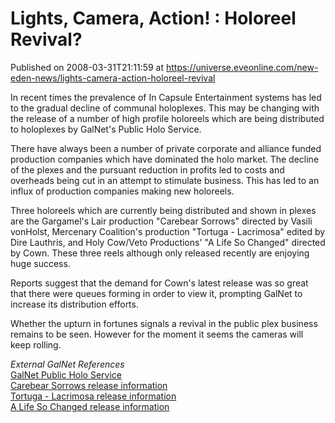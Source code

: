 # Lights, Camera, Action! : Holoreel Revival?
Published on 2008-03-31T21:11:59 at https://universe.eveonline.com/new-eden-news/lights-camera-action-holoreel-revival

In recent times the prevalence of In Capsule Entertainment systems has led to the gradual decline of communal holoplexes. This may be changing with the release of a number of high profile holoreels which are being distributed to holoplexes by GalNet's Public Holo Service. 

There have always been a number of private corporate and alliance funded production companies which have dominated the holo market. The decline of the plexes and the pursuant reduction in profits led to costs and overheads being cut in an attempt to stimulate business. This has led to an influx of production companies making new holoreels. 

Three holoreels which are currently being distributed and shown in plexes are the Gargamel's Lair production "Carebear Sorrows" directed by Vasili vonHolst, Mercenary Coalition's production "Tortuga - Lacrimosa" edited by Dire Lauthris, and Holy Cow/Veto Productions' "A Life So Changed" directed by Cown. These three reels although only released recently are enjoying huge success. 

Reports suggest that the demand for Cown's latest release was so great that there were queues forming in order to view it, prompting GalNet to increase its distribution efforts. 

Whether the upturn in fortunes signals a revival in the public plex business remains to be seen. However for the moment it seems the cameras will keep rolling. 

_External GalNet References_  
[GalNet Public Holo Service](http://myeve.eve-online.com/ingameboard.asp?a=channel&channelID=29045)  
[Carebear Sorrows release information](http://myeve.eve-online.com/ingameboard.asp?a=topic&threadID=708473)  
[Tortuga - Lacrimosa release information](http://myeve.eve-online.com/ingameboard.asp?a=topic&threadID=702334)  
[A Life So Changed release information](http://myeve.eve-online.com/ingameboard.asp?a=topic&threadID=707644)
